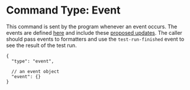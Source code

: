 # Command Type: Event

This command is sent by the program whenever an event occurs. The events are defined [here](https://docs.cucumber.io/event-protocol/) and include these [proposed updates](https://github.com/cucumber/cucumber/pull/172). The caller should pass events to formatters and use the `test-run-finished` event to see the result of the test run.

```
{
  "type": "event",

  // an event object
  "event": {}
}
```
